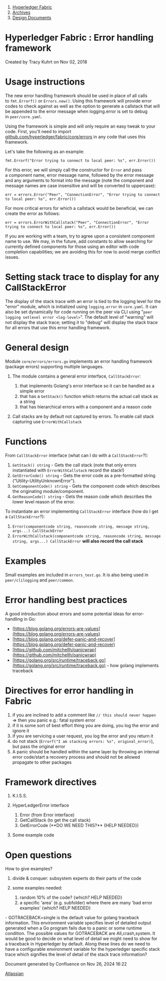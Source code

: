 1. [Hyperledger Fabric](index.html)
2. [Archives](Archives_22840389.html)
3. [Design Documents](Design-Documents_22840393.html)

# Hyperledger Fabric : Error handling framework

Created by Tracy Kuhrt on Nov 02, 2018

# Usage instructions

The new error handling framework should be used in place of all calls to `fmt.Errorf()` or `Errors.new()`. Using this framework will provide error codes to check against as well as the option to generate a callstack that will be appended to the error message when logging.error is set to debug in `peer/core.yaml`.

Using the framework is simple and will only require an easy tweak to your code. First, you'll need to import [github.com/hyperledger/fabric/core/errors](http://github.com/hyperledger/fabric/core/errors) in any code that uses this framework.

Let's take the following as an example:

```
fmt.Errorf("Error trying to connect to local peer: %s", err.Error())
```

For this error, we will simply call the constructor for `Error` and pass a component name, error message name, followed by the error message and any arguments to format into the message (note the component and message names are case insensitive and will be converted to uppercase):

```
err = errors.Error("Peer", "ConnectionError", "Error trying to connect to local peer: %s", err.Error())
```

For more critical errors for which a callstack would be beneficial, we can create the error as follows:

```
err = errors.ErrorWithCallstack("Peer", "ConnectionError", "Error trying to connect to local peer: %s", err.Error())
```

If you are working with a team, try to agree upon a consistent component name to use. We may, in the future, add constants to allow searching for currently defined components for those using an editor with code completion capabilities; we are avoiding this for now to avoid merge conflict issues.

# Setting stack trace to display for any CallStackError

The display of the stack trace with an error is tied to the logging level for the "error" module, which is initialized using `logging.error` in `core.yaml`. It can also be set dynamically for code running on the peer via CLI using "`peer logging setlevel error <log-level>`". The default level of "warning" will not display the stack trace; setting it to "debug" will display the stack trace for all errors that use this error handling framework.

# General design

Module `core/errors/errors.go` implements an error handling framework (package errors) supporting multiple languages.

1. The module contains a general error interface, `CallStackError`:
   
   1. that implements Golang's error interface so it can be handled as a simple error
   2. that has a `GetStack()` function which returns the actual call stack as a string
   3. that has hierarchical errors with a component and a reason code
2. Call stacks are by default not captured by errors. To enable call stack capturing use `ErrorWithCallstack`

# Functions

From `CallStackError` interface (what can I do with a `CallStackError`?):

1. `GetStack() string` - Gets the call stack (note that only errors instantiated with `ErrorWithCallstack` record the stack!)
2. `GetErrorCode() string` - Gets the error code as a pre-formatted string ("Utility-UtilityUnknownError").
3. `GetComponentCode() string` - Gets the component code which describes the originating module/component.
4. `GetReasonCode() string` - Gets the reason code which describes the lower level reason of the error.

To instantiate an error implementing `CallStackError` interface (how do I get a `CallStackError`?):

1. `Error(componentcode string, reasoncode string, message string, args...) CallStackError`
2. `ErrorWithCallstack(componentcode string, reasoncode string, message string, args...) CallStackError` **will also record the call stack**

# Examples

Small examples are included in `errors_test.go`. It is also being used in `peer/clilogging` and `peer/common`.

# Error handling best practices

A good introduction about errors and some potential ideas for error-handling in Go:

- [https://blog.golang.org/errors-are-values](https://blog.golang.org/errors-are-values)
- [https://blog.golang.org/defer-panic-and-recover](https://blog.golang.org/defer-panic-and-recover)
- [https://github.com/mitchellh/panicwrap](https://github.com/mitchellh/panicwrap)
- [https://golang.org/src/runtime/traceback.go](https://golang.org/src/runtime/traceback.go) - how golang implements traceback

# Directives for error handling in Fabric

1. if you are inclined to add a comment like `// this should never happen` =&gt; then you panic e.g.: fatal system error
2. if it is some sort of best effort thing you are doing, you log the error and ignore it
3. if you are servicing a user request, you log the error and you return it
4. do not stack (`Errorf("I am stacking errors: %s", original_error)`), but pass the original error
5. A panic should be handled within the same layer by throwing an internal error code/start a recovery process and should not be allowed propagate to other packages

# Framework directives

1. K.I.S.S.
2. HyperLedgerError interface
   
   1. Error (from Error interface)
   2. GetCallStack (to get the call stack)
   3. GetErrorCode (\*\*DO WE NEED THIS?\** {HELP NEEDED})
3. Some example code

# Open questions

How to give examples?

1. divide &amp; conquer: subsystem experts do their parts of the code
2. some examples needed:
   
   1. random 10% of the code? {which? HELP NEEDED}
   2. a specific 'area' (e.g. subfolder) where there are many 'bad error examples' {which? HELP NEEDED}

\- GOTRACEBACK=single is the default value for golang traceback information. This environment variable specifies level of detailed output generated when a Go program fails due to a panic or some runtime condition. The possible values for GOTRACEBACK are All,crash,system. It would be good to decide on what level of detail we might need to show for a traceback in Hyperledger by default. Along these lines do we need to have a configurable environment variable for the hyperledger specific stack trace which signifies the level of detail of the stack trace information?

Document generated by Confluence on Nov 26, 2024 16:22

[Atlassian](http://www.atlassian.com/)
